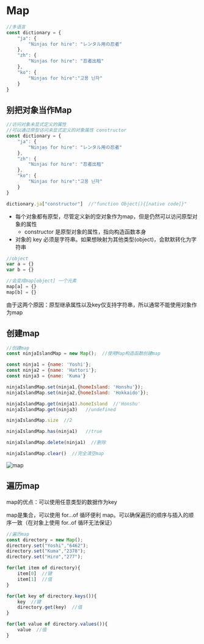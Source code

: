 # Map

```javascript
//多语言
const dictionary = {
    "ja": {
        "Ninjas for hire": "レンタル用の忍者"
    },
    "zh": {
        "Ninjas for hire": "忍者出租"
    },
    "ko": {
        "Ninjas for hire":"고용 닌자"
    }
}
```



## 别把对象当作Map

```javascript
//访问对象未显式定义的属性
//可以通过原型访问未显式定义的对象属性 constructor
const dictionary = {
    "ja": {
        "Ninjas for hire": "レンタル用の忍者"
    },
    "zh": {
        "Ninjas for hire": "忍者出租"
    },
    "ko": {
        "Ninjas for hire":"고용 닌자"
    }
}

dictionary.ja["constructor"]  //"function Object(){[native code]}"
```



* 每个对象都有原型，尽管定义新的空对象作为map，但是仍然可以访问原型对象的属性
  * constructor 是原型对象的属性，指向构造函数本身
* 对象的 key 必须是字符串。如果想映射为其他类型(object)，会默默转化为字符串

```javascript
//object
var a = {}
var b = {}

//会变成map[object] 一个元素
map[a] = {}
map[b] = {}
```

由于这两个原因：原型继承属性以及key仅支持字符串，所以通常不能使用对象作为map



## 创建map

```javascript
//创建map
const ninjaIslandMap = new Map();  //使用Map构造函数创建map

const ninja1 = {name: 'Yoshi'};
const ninja2 = {name: 'Hattori'};
const ninja3 = {name: 'Kuma'}

ninjaIslandMap.set(ninja1,{homeIsland: 'Honshu'});
ninjaIslandMap.set(ninja2,{homeIsland: 'Hokkaido'});

ninjaIslandMap.get(ninja1).homeIsland  //'Honshu'
ninjaIslandMap.get(ninja3)   //undefined

ninjaIslandMap.size  //2

ninjaIslandMap.has(ninja1)   //true

ninjaIslandMap.delete(ninja1)  //删除

ninjaIslandMap.clear()  //完全清空map
```



![map](http://s.i9u.cc/Snip20190211_8.png)



## 遍历map

map的优点：可以使用任意类型的数据作为key

map是集合，可以使用 for...of 循环便利 map。可以确保遍历的顺序与插入的顺序一致（在对象上使用 for..of 循环无法保证）



```javascript
//遍历map
const directory = new Map();
directory.set("Yoshi","6462");
directory.set("Kuma","2378");
directory.set("Hiro","277");

for(let item of directory){
    item[0]  //键
    item[1]  //值
}

for(let key of directory.keys()){
    key  //键
    directory.get(key)  //值
}

for(let value of directory.values()){
    value  //值
}
```























